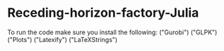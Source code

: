 # Receding-horizon-factory-Julia
To run the code make sure you install the following:
("Gurobi")
("GLPK")
("Plots")
("Latexify")
("LaTeXStrings")
